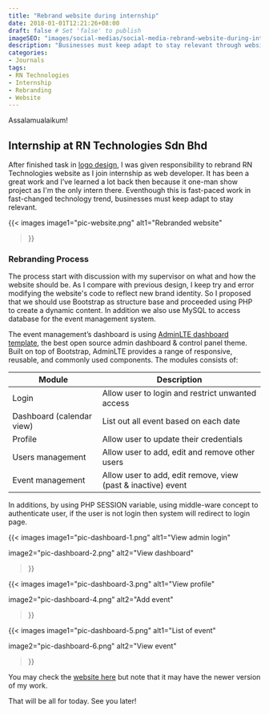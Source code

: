 ```yaml
---
title: "Rebrand website during internship"
date: 2018-01-01T12:21:26+08:00
draft: false # Set 'false' to publish
imageSEO: "images/social-medias/social-media-rebrand-website-during-internship.png"
description: "Businesses must keep adapt to stay relevant through website rebranding"
categories:
- Journals
tags:
- RN Technologies
- Internship
- Rebranding
- Website
---
```


Assalamualaikum!

## Internship at RN Technologies Sdn Bhd

After finished task in [logo design](/posts/best-work-in-logo-illustration#during-internship), I was given responsibility to rebrand RN Technologies website as I join internship as web developer. It has been a great work and I've learned a lot back then because it one-man show project as I'm the only intern there. Eventhough this is fast-paced work in fast-changed technology trend, businesses must keep adapt to stay relevant.

{{< images 
image1="pic-website.png"
alt1="Rebranded website"
>}}

### Rebranding Process

The process start with discussion with my supervisor on what and how the website should be. As I compare with previous design, I keep try and error modifying the website's code to reflect new brand identity. So I proposed that we should use Bootstrap as structure base and proceeded using PHP to create a dynamic content. In addition we also use MySQL to access database for the event management system.

The event management’s dashboard is using [AdminLTE dashboard template](https://adminlte.io/), the best open source admin dashboard & control panel theme. Built on top of Bootstrap, AdminLTE provides a range of responsive, reusable, and commonly used components.
The modules consists of:

| Module | Description | 
| --- | --- |
| Login | Allow user to login and restrict unwanted access |
| Dashboard (calendar view) | List out all event based on each date |
| Profile | Allow user to update their credentials |
| Users management | Allow user to add, edit and remove other users |
| Event management | Allow user to add, edit remove, view (past & inactive) event |

In additions, by using PHP SESSION variable, using middle-ware concept to authenticate user, if the user is not login then system will redirect to login page.

{{< images 
image1="pic-dashboard-1.png"
alt1="View admin login"

image2="pic-dashboard-2.png"
alt2="View dashboard"
>}}

{{< images 
image1="pic-dashboard-3.png"
alt1="View profile"

image2="pic-dashboard-4.png"
alt2="Add event"
>}}

{{< images 
image1="pic-dashboard-5.png"
alt1="List of event"

image2="pic-dashboard-6.png"
alt2="View event"
>}}


You may check the [website here](https://rntechnologies.com.my/) but note that it may have the newer version of my work.

That will be all for today. See you later!